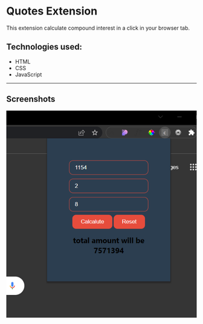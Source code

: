 # **Quotes Extension**
This extension calculate compound interest in a click in your browser tab.

 ## Technologies used:
* HTML
* CSS
* JavaScript

---
## Screenshots

![Extension](./c.png)
